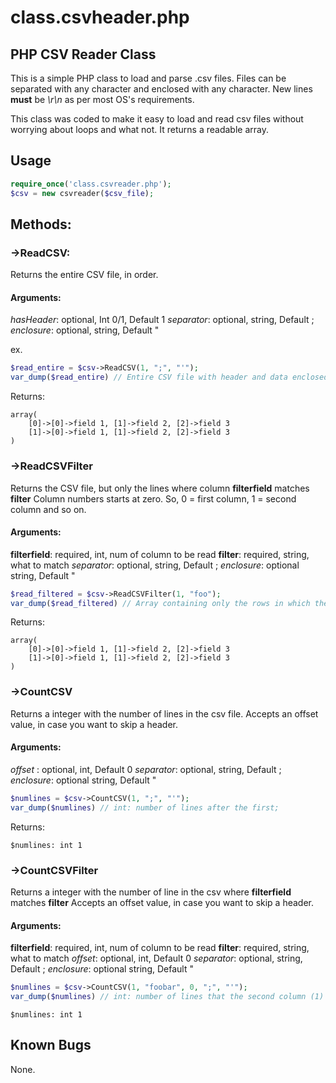 # class.csvheader.php

## PHP CSV Reader Class

This is a simple PHP class to load and parse .csv files. 
Files can be separated with any character and enclosed with any character. 
New lines **must** be _\r\n_ as per most OS's requirements. 

This class was coded to make it easy to load and read csv files without worrying about loops and what not.
It returns a readable array. 

## Usage 
```php
require_once('class.csvreader.php');
$csv = new csvreader($csv_file);
```

## Methods:
### ->ReadCSV:
Returns the entire CSV file, in order. 

#### Arguments:
_hasHeader_: optional, Int 0/1, Default 1
_separator_: optional, string, Default ;
 _enclosure_: optional, string, Default "

 ex.
```php
$read_entire = $csv->ReadCSV(1, ";", "'");
var_dump($read_entire) // Entire CSV file with header and data enclosed by "", while separated by ;
```
Returns:
```
array(
	[0]->[0]->field 1, [1]->field 2, [2]->field 3
	[1]->[0]->field 1, [1]->field 2, [2]->field 3
)
```


### ->ReadCSVFilter
Returns the CSV file, but only the lines where column **filterfield** matches **filter**
Column numbers starts at zero. So, 0 = first column, 1 = second column and so on.

#### Arguments:
**filterfield**: required, int, num of column to be read
**filter**: required, string, what to match
_separator_: optional, string, Default ;
_enclosure_: optional string, Default "

```php
$read_filtered = $csv->ReadCSVFilter(1, "foo");
var_dump($read_filtered) // Array containing only the rows in which the column 1 (second column) has the value "foo"
```

Returns:
```
array(
	[0]->[0]->field 1, [1]->field 2, [2]->field 3
	[1]->[0]->field 1, [1]->field 2, [2]->field 3
)
```

### ->CountCSV
Returns a integer with the number of lines in the csv file. 
Accepts an offset value, in case you want to skip a header.

#### Arguments:
_offset_ : optional, int, Default 0
_separator_: optional, string, Default ;
_enclosure_: optional string, Default "

```php
$numlines = $csv->CountCSV(1, ";", "'");
var_dump($numlines) // int: number of lines after the first;
```

Returns:
```
$numlines: int 1
```


### ->CountCSVFilter
Returns a integer with the number of line in the csv where **filterfield** matches **filter**
Accepts an offset value, in case you want to skip a header.

#### Arguments:
**filterfield**: required, int, num of column to be read
**filter**: required, string, what to match
_offset_: optional, int, Default 0
_separator_: optional, string, Default ;
_enclosure_: optional string, Default "

```php
$numlines = $csv->CountCSV(1, "foobar", 0, ";", "'");
var_dump($numlines) // int: number of lines that the second column (1) has the content "foobar"
```

```
$numlines: int 1
```


## Known Bugs 
None. 